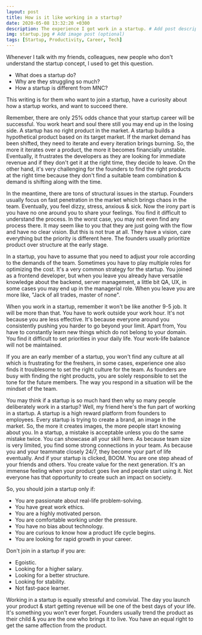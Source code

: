```yaml
---
layout: post
title: How is it like working in a startup?
date: 2020-05-08 13:32:20 +0300
description: The experience I got work in a startup. # Add post description (optional)
img: startup.jpg # Add image post (optional)
tags: [Startup, Productivity, Career, Tech]
---
```


Whenever I talk with my friends, colleagues, new people who don't understand the startup concept, I used to get this question.

- What does a startup do?
- Why are they struggling so much?
- How a startup is different from MNC?

This writing is for them who want to join a startup, have a curiosity about how a startup works, and want to succeed there.

Remember, there are only 25% odds chance that your startup career will be successful. You work heart and soul there still you may end up in the losing side. A startup has no right product in the market. A startup builds a hypothetical product based on its target market. If the market demand has been shifted, they need to iterate and every iteration brings burning. So, the more it iterates over a product, the more it becomes financially unstable. Eventually, it frustrates the developers as they are looking for immediate revenue and if they don't get it at the right time, they decide to leave. On the other hand, it's very challenging for the founders to find the right products at the right time because they don't find a suitable team combination & demand is shifting along with the time.

In the meantime, there are tons of structural issues in the startup. Founders usually focus on fast penetration in the market which brings chaos in the team. Eventually, you feel dizzy, stress, anxious & sick. Now the irony part is you have no one around you to share your feelings. You find it difficult to understand the process. In the worst case, you may not even find any process there. It may seem like to you that they are just going with the flow and have no clear vision. But this is not true at all. They have a vision, care everything but the priority is different here. The founders usually prioritize product over structure at the early stage.

In a startup, you have to assume that you need to adjust your role according to the demands of the team. Sometimes you have to play multiple roles for optimizing the cost. It's a very common strategy for the startup. You joined as a frontend developer, but when you leave you already have versatile knowledge about the backend, server management, a little bit QA, UX, in some cases you may end up in the managerial role. When you leave you are more like, "Jack of all trades, master of none".

When you work in a startup, remember it won't be like another 9-5 job. It will be more than that. You have to work outside your work hour. It's not because you are less effective. It's because everyone around you consistently pushing you harder to go beyond your limit. Apart from, You have to constantly learn new things which do not belong to your domain. You find it difficult to set priorities in your daily life. Your work-life balance will not be maintained.

If you are an early member of a startup, you won't find any culture at all which is frustrating for the freshers, in some cases, experience one also finds it troublesome to set the right culture for the team. As founders are busy with finding the right products, you are solely responsible to set the tone for the future members. The way you respond in a situation will be the mindset of the team.

You may think if a startup is so much hard then why so many people deliberately work in a startup? Well, my friend here's the fun part of working in a startup. A startup is a high reward platform from founders to employees. Every startup is trying to create a brand, an image in the market. So, the more it creates images, the more people start knowing about you. In a startup, a mistake is acceptable unless you do the same mistake twice. You can showcase all your skill here. As because team size is very limited, you find some strong connections in your team. As because you and your teammate closely 24/7, they become your part of life eventually. And if your startup is clicked, BOOM. You are one step ahead of your friends and others. You create value for the next generation. It's an immense feeling when your product goes live and people start using it. Not everyone has that opportunity to create such an impact on society.

So, you should join a startup only if:

- You are passionate about real-life problem-solving.
- You have great work ethics.
- You are a highly motivated person.
- You are comfortable working under the pressure.
- You have no bias about technology.
- You are curious to know how a product life cycle begins.
- You are looking for rapid growth in your career.

Don't join in a startup if you are:

- Egoistic.
- Looking for a higher salary.
- Looking for a better structure.
- Looking for stability.
- Not fast-pace learner.

Working in a startup is equally stressful and convivial. The day you launch your product & start getting revenue will be one of the best days of your life. It's something you won't ever forget. Founders usually trend the product as their child & you are the one who brings it to live. You have an equal right to get the same affection from the product.
